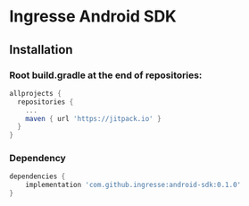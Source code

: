 # Ingresse Android SDK

## Installation
### Root build.gradle at the end of repositories:
```gradle
allprojects {
  repositories {
    ...
    maven { url 'https://jitpack.io' }
  }
}
```
### Dependency
```gradle
dependencies {
    implementation 'com.github.ingresse:android-sdk:0.1.0'
}
```